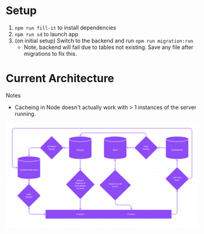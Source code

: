 # Setup

1. `npm run fill-it` to install dependencies
2. `npm run sd` to launch app
3. (on initial setup) Switch to the backend and run `npm run migration:run`
    - Note, backend will fail due to tables not existing. Save any file after migrations to fix this.

# Current Architecture

Notes

- Cacheing in Node doesn't actually work with > 1 instances of the server running. 

![alt text](current_architecture.png "Current Architecture")
